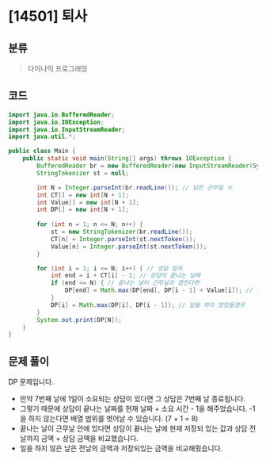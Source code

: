 # [14501] 퇴사

## 분류
> 다이나믹 프로그래밍

## 코드
```java
import java.io.BufferedReader;
import java.io.IOException;
import java.io.InputStreamReader;
import java.util.*;

public class Main {
    public static void main(String[] args) throws IOException {
        BufferedReader br = new BufferedReader(new InputStreamReader(System.in));
        StringTokenizer st = null;

        int N = Integer.parseInt(br.readLine()); // 남은 근무일 수
        int CT[] = new int[N + 1];
        int Value[] = new int[N + 1];
        int DP[] = new int[N + 1];
        
        for (int n = 1; n <= N; n++) {
            st = new StringTokenizer(br.readLine());
            CT[n] = Integer.parseInt(st.nextToken());
            Value[n] = Integer.parseInt(st.nextToken());
        }

        for (int i = 1; i <= N; i++) { // 상담 일자
            int end = i + CT[i] - 1; // 상담이 끝나는 날짜
            if (end <= N) { // 끝나는 날이 근무날과 겹친다면
                DP[end] = Math.max(DP[end], DP[i - 1] + Value[i]); // 끝나는 날짜의 금액과 시작전날의 금액 + 시작날의 금액
            }
            DP[i] = Math.max(DP[i], DP[i - 1]); // 일을 하지 않았을경우
        }
        System.out.print(DP[N]);
    }
}
```

## 문제 풀이
DP 문제입니다.

   - 만약 7번째 날에 1일이 소요되는 상담이 있다면 그 상담은 7번째 날 종료됩니다.
   - 그렇기 때문에 상담이 끝나는 날짜를 현재 날짜 + 소요 시간 - 1을 해주었습니다. -1을 하지 않는다면 배열 범위를 벗어날 수 있습니다. (7 + 1 = 8)
   - 끝나는 날이 근무날 안에 있다면 상담이 끝나는 날에 현재 저장되 있는 값과 상담 전날까지 금액 + 상담 금액을 비교했습니다.
   - 일을 하지 않은 날은 전날의 금액과 저장되있는 금액을 비교해줬습니다.